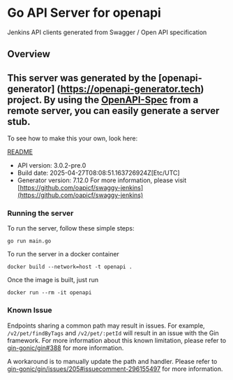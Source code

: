 # Go API Server for openapi

Jenkins API clients generated from Swagger / Open API specification

## Overview
This server was generated by the [openapi-generator]
(https://openapi-generator.tech) project.
By using the [OpenAPI-Spec](https://github.com/OAI/OpenAPI-Specification) from a remote server, you can easily generate a server stub.
-

To see how to make this your own, look here:

[README](https://openapi-generator.tech)

- API version: 3.0.2-pre.0
- Build date: 2025-04-27T08:08:51.163726924Z[Etc/UTC]
- Generator version: 7.12.0
For more information, please visit [https://github.com/oapicf/swaggy-jenkins](https://github.com/oapicf/swaggy-jenkins)

### Running the server

To run the server, follow these simple steps:

```
go run main.go
```

To run the server in a docker container
```
docker build --network=host -t openapi .
```

Once the image is built, just run
```
docker run --rm -it openapi
```

### Known Issue

Endpoints sharing a common path may result in issues. For example, `/v2/pet/findByTags` and `/v2/pet/:petId` will result in an issue with the Gin framework. For more information about this known limitation, please refer to [gin-gonic/gin#388](https://github.com/gin-gonic/gin/issues/388) for more information.

A workaround is to manually update the path and handler. Please refer to [gin-gonic/gin/issues/205#issuecomment-296155497](https://github.com/gin-gonic/gin/issues/205#issuecomment-296155497) for more information.
